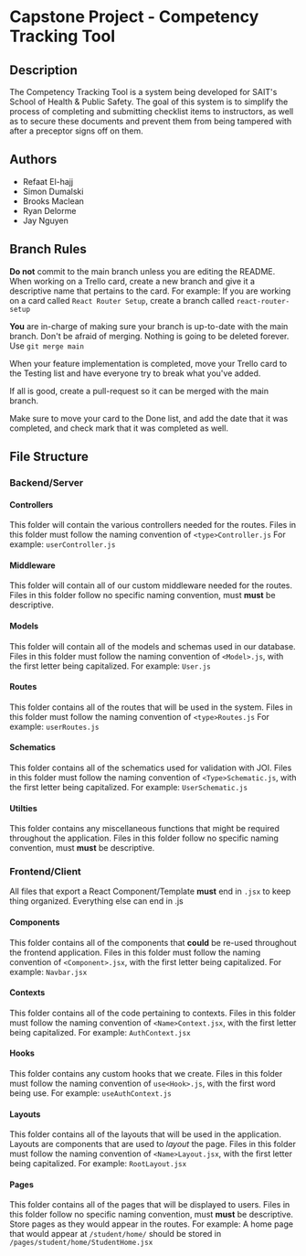 # Capstone Project - Competency Tracking Tool

## Description

The Competency Tracking Tool is a system being developed for SAIT's School of Health & Public Safety.
The goal of this system is to simplify the process of completing and submitting checklist items to instructors, as well as to secure these documents and prevent them from being tampered with after a preceptor signs off on them.

## Authors

-   Refaat El-hajj
-   Simon Dumalski
-   Brooks Maclean
-   Ryan Delorme
-   Jay Nguyen

## Branch Rules

**Do not** commit to the main branch unless you are editing the README.
When working on a Trello card, create a new branch and give it a descriptive name that pertains to the card.
For example: If you are working on a card called `React Router Setup`, create a branch called `react-router-setup`

**You** are in-charge of making sure your branch is up-to-date with the main branch.
Don't be afraid of merging. Nothing is going to be deleted forever. Use `git merge main`

When your feature implementation is completed, move your Trello card to the Testing list and have everyone try to break what you've added.

If all is good, create a pull-request so it can be merged with the main branch.

Make sure to move your card to the Done list, and add the date that it was completed, and check mark that it was completed as well.

## File Structure

### Backend/Server

#### Controllers

This folder will contain the various controllers needed for the routes.
Files in this folder must follow the naming convention of `<type>Controller.js`
For example: `userController.js`

#### Middleware

This folder will contain all of our custom middleware needed for the routes.
Files in this folder follow no specific naming convention, must **must** be descriptive.

#### Models

This folder will contain all of the models and schemas used in our database.
Files in this folder must follow the naming convention of `<Model>.js`, with the first letter being capitalized.
For example: `User.js`

#### Routes

This folder contains all of the routes that will be used in the system.
Files in this folder must follow the naming convention of `<type>Routes.js`
For example: `userRoutes.js`

#### Schematics

This folder contains all of the schematics used for validation with JOI.
Files in this folder must follow the naming convention of `<Type>Schematic.js`, with the first letter being capitalized.
For example: `UserSchematic.js`

#### Utilties

This folder contains any miscellaneous functions that might be required throughout the application.
Files in this folder follow no specific naming convention, must **must** be descriptive.

### Frontend/Client

All files that export a React Component/Template **must** end in `.jsx` to keep thing organized.
Everything else can end in .js

#### Components

This folder contains all of the components that **could** be re-used throughout the frontend application.
Files in this folder must follow the naming convention of `<Component>.jsx`, with the first letter being capitalized.
For example: `Navbar.jsx`

#### Contexts

This folder contains all of the code pertaining to contexts.
Files in this folder must follow the naming convention of `<Name>Context.jsx`, with the first letter being capitalized.
For example: `AuthContext.jsx`

#### Hooks

This folder contains any custom hooks that we create.
Files in this folder must follow the naming convention of `use<Hook>.js`, with the first word being use.
For example: `useAuthContext.js`

#### Layouts

This folder contains all of the layouts that will be used in the application. Layouts are components that are used to _layout_ the page.
Files in this folder must follow the naming convention of `<Name>Layout.jsx`, with the first letter being capitalized.
For example: `RootLayout.jsx`

#### Pages

This folder contains all of the pages that will be displayed to users.
Files in this folder follow no specific naming convention, must **must** be descriptive.
Store pages as they would appear in the routes.
For example: A home page that would appear at `/student/home/` should be stored in `/pages/student/home/StudentHome.jsx`
